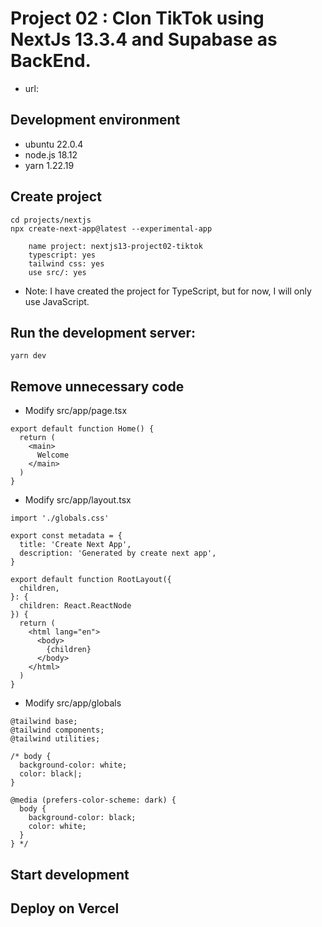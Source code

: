 # Project 02 : Clon TikTok using NextJs 13.3.4 and Supabase as BackEnd.
* url: 

## Development environment
- ubuntu 22.0.4
- node.js 18.12
- yarn 1.22.19


## Create project
```
cd projects/nextjs
npx create-next-app@latest --experimental-app

    name project: nextjs13-project02-tiktok
    typescript: yes
    tailwind css: yes
    use src/: yes
```
* Note: I have created the project for TypeScript, but for now, I will only use JavaScript.


## Run the development server:
```
yarn dev
```

## Remove unnecessary code
* Modify src/app/page.tsx 
```
export default function Home() {
  return (
    <main>
      Welcome
    </main>
  )
}
```
* Modify src/app/layout.tsx
```
import './globals.css'

export const metadata = {
  title: 'Create Next App',
  description: 'Generated by create next app',
}

export default function RootLayout({
  children,
}: {
  children: React.ReactNode
}) {
  return (
    <html lang="en">
      <body>
        {children}
      </body>
    </html>
  )
}
```
* Modify src/app/globals
```
@tailwind base;
@tailwind components;
@tailwind utilities;

/* body {
  background-color: white;
  color: black|;
}

@media (prefers-color-scheme: dark) {
  body {
    background-color: black;
    color: white;
  }
} */
```

## Start development



## Deploy on Vercel

